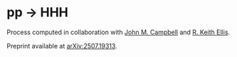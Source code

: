 # pp → HHH

Process computed in collaboration with [John M. Campbell](https://inspirehep.net/authors/1014644) and [R. Keith Ellis](https://inspirehep.net/authors/1010816).

Preprint available at [arXiv:2507.19313](https://arxiv.org/abs/2507.19313).
